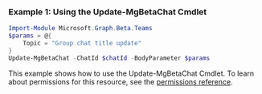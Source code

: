 ### Example 1: Using the Update-MgBetaChat Cmdlet
```powershell
Import-Module Microsoft.Graph.Beta.Teams
$params = @{
	Topic = "Group chat title update"
}
Update-MgBetaChat -ChatId $chatId -BodyParameter $params
```
This example shows how to use the Update-MgBetaChat Cmdlet.
To learn about permissions for this resource, see the [permissions reference](/graph/permissions-reference).
